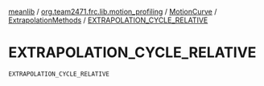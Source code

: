 [meanlib](../../../index.md) / [org.team2471.frc.lib.motion_profiling](../../index.md) / [MotionCurve](../index.md) / [ExtrapolationMethods](index.md) / [EXTRAPOLATION_CYCLE_RELATIVE](./-e-x-t-r-a-p-o-l-a-t-i-o-n_-c-y-c-l-e_-r-e-l-a-t-i-v-e.md)

# EXTRAPOLATION_CYCLE_RELATIVE

`EXTRAPOLATION_CYCLE_RELATIVE`